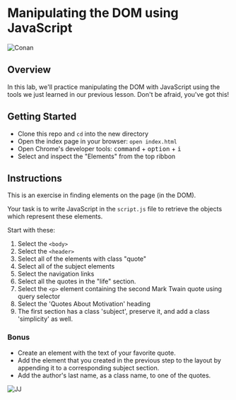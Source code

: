 # Manipulating the DOM using JavaScript

![Conan](https://external-content.duckduckgo.com/iu/?u=https%3A%2F%2Fi2.wp.com%2Fgifrific.com%2Fwp-content%2Fuploads%2F2013%2F01%2FConan-Obrien-Shock-then-Approval.gif%3Fssl%3D1&f=1&nofb=1)

## Overview

In this lab, we'll practice manipulating the DOM with JavaScript using the tools we just learned in our previous lesson. Don't be afraid, you've got this!

## Getting Started

- Clone this repo and `cd` into the new directory
- Open the index page in your browser: `open index.html`
- Open Chrome's developer tools: <kbd>command</kbd> + <kbd>option</kbd> + <kbd>i</kbd>
- Select and inspect the "Elements" from the top ribbon

## Instructions

This is an exercise in finding elements on the page (in the DOM).

Your task is to write JavaScript in the `script.js` file to retrieve the objects which represent these elements.

Start with these:

1. Select the `<body>`
2. Select the `<header>`
3. Select all of the elements with class "quote"
4. Select all of the subject elements
5. Select the navigation links
6. Select all the quotes in the "life" section.
7. Select the `<p>` element containing the second Mark Twain quote using query selector
8. Select the 'Quotes About Motivation' heading
9. The first section has a class 'subject', preserve it, and add a class 'simplicity' as well.

### Bonus

- Create an element with the text of your favorite quote.
- Add the element that you created in the previous step to the layout by appending it to a corresponding subject section.
- Add the author's last name, as a class name, to one of the quotes.

![JJ](https://external-content.duckduckgo.com/iu/?u=https%3A%2F%2Fimg.buzzfeed.com%2Fbuzzfeed-static%2Fstatic%2F2014-01%2Fenhanced%2Fwebdr06%2F27%2F15%2Fanigif_enhanced-buzz-22371-1390853307-13.gif&f=1&nofb=1)
